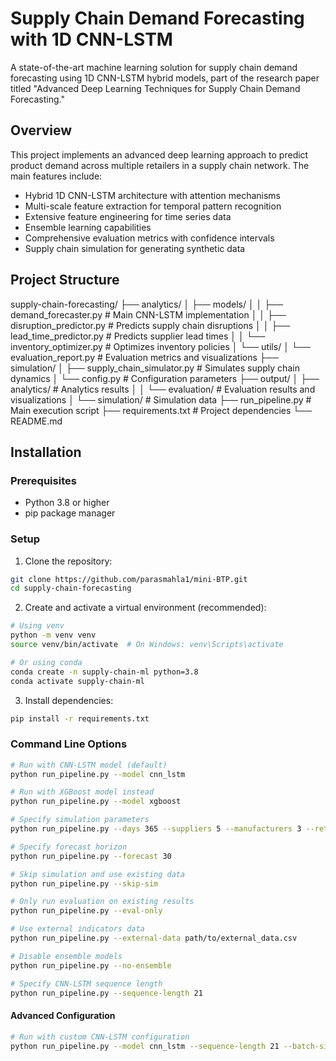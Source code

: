 # Supply Chain Demand Forecasting with 1D CNN-LSTM

A state-of-the-art machine learning solution for supply chain demand forecasting using 1D CNN-LSTM hybrid models, part of the research paper titled "Advanced Deep Learning Techniques for Supply Chain Demand Forecasting."

## Overview

This project implements an advanced deep learning approach to predict product demand across multiple retailers in a supply chain network. The main features include:

- Hybrid 1D CNN-LSTM architecture with attention mechanisms
- Multi-scale feature extraction for temporal pattern recognition
- Extensive feature engineering for time series data
- Ensemble learning capabilities
- Comprehensive evaluation metrics with confidence intervals
- Supply chain simulation for generating synthetic data

## Project Structure

supply-chain-forecasting/ ├── analytics/ │ ├── models/ │ │ ├── demand_forecaster.py # Main CNN-LSTM implementation │ │ ├── disruption_predictor.py # Predicts supply chain disruptions │ │ ├── lead_time_predictor.py # Predicts supplier lead times │ │ └── inventory_optimizer.py # Optimizes inventory policies │ └── utils/ │ └── evaluation_report.py # Evaluation metrics and visualizations ├── simulation/ │ ├── supply_chain_simulator.py # Simulates supply chain dynamics │ └── config.py # Configuration parameters ├── output/ │ ├── analytics/ # Analytics results │ │ └── evaluation/ # Evaluation results and visualizations │ └── simulation/ # Simulation data ├── run_pipeline.py # Main execution script ├── requirements.txt # Project dependencies └── README.md



## Installation

### Prerequisites

- Python 3.8 or higher
- pip package manager

### Setup

1. Clone the repository:

```bash
git clone https://github.com/parasmahla1/mini-BTP.git
cd supply-chain-forecasting 
```
2. Create and activate a virtual environment (recommended):
```bash 
# Using venv
python -m venv venv
source venv/bin/activate  # On Windows: venv\Scripts\activate

# Or using conda
conda create -n supply-chain-ml python=3.8
conda activate supply-chain-ml
```
3. Install dependencies:
```bash 
pip install -r requirements.txt
```

### Command Line Options

```bash
# Run with CNN-LSTM model (default)
python run_pipeline.py --model cnn_lstm

# Run with XGBoost model instead
python run_pipeline.py --model xgboost

# Specify simulation parameters
python run_pipeline.py --days 365 --suppliers 5 --manufacturers 3 --retailers 10

# Specify forecast horizon
python run_pipeline.py --forecast 30

# Skip simulation and use existing data
python run_pipeline.py --skip-sim

# Only run evaluation on existing results
python run_pipeline.py --eval-only

# Use external indicators data
python run_pipeline.py --external-data path/to/external_data.csv

# Disable ensemble models
python run_pipeline.py --no-ensemble

# Specify CNN-LSTM sequence length
python run_pipeline.py --sequence-length 21
```

#### Advanced Configuration

```bash
# Run with custom CNN-LSTM configuration
python run_pipeline.py --model cnn_lstm --sequence-length 21 --batch-size 32 --epochs 150
```